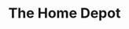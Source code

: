 ---
title: "The Home Depot"
url: /orlando/the-home-depot-s-orange-blossom-trail/
shop: doityourself
---